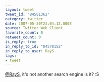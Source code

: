```yaml
---
layout: tweet
tweet_id: "84581362"
category: twitter
date: 2007-05-30T23:04:12.000Z
source: Twitter Web Client
favorite_count: 0
retweet_count: 0
is_reply: true
in_reply_to_id: "84578152"
in_reply_to_user: RayS
tags:
- tweet
---
```


[@RayS](https://twitter.com/@RayS), it's not another search engine is it? :S
